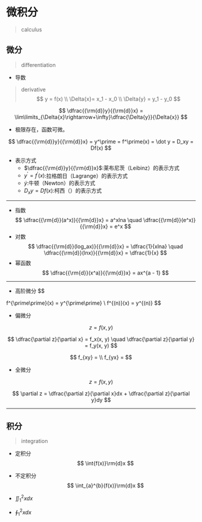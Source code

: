 

# 微积分
> calculus

## 微分
> differentiation


- 导数
> derivative
$$
y = f(x)
\\
\Delta{x}= x_1 - x_0
\\
\Delta{y} = y_1 - y_0
$$


$$
\dfrac{{\rm{d}}y}{{\rm{d}}x} = \lim\limits_{\Delta{x}\rightarrow+\infty}\dfrac{\Delta{y}}{\Delta{x}}
$$

- 极限存在，函数可微。

$$
\dfrac{{\rm{d}}y}{{\rm{d}}x} = y^\prime = f^\prime(x) = \dot y = D_xy = Df(x)
$$
- 表示方式
    - $\dfrac{{\rm{d}}y}{{\rm{d}}x}$:莱布尼茨（Leibinz）的表示方式
    - $y^\prime = f^\prime(x)$:拉格朗日（Lagrange）的表示方式
    - $\dot y$:牛顿（Newton）的表示方式
    - $D_xy = Df(x)$:柯西（）的表示方式

---
- 指数
$$
\dfrac{{\rm{d}}(a^x)}{{\rm{d}}x} = a^xlna \quad \dfrac{{\rm{d}}(e^x)}{{\rm{d}}x} = e^x
$$
- 对数
$$
\dfrac{{\rm{d}}(log_ax)}{{\rm{d}}x} = \dfrac{1}{xlna} \quad \dfrac{{\rm{d}}(lnx)}{{\rm{d}}x} = \dfrac{1}{x}
$$
- 幂函数
$$
\dfrac{{\rm{d}}(x^a)}{{\rm{d}}x} = ax^{a - 1}
$$

---
- 高阶微分
$$

f^{\prime\prime}(x) = y^{\prime\prime}
\\
f^{(n)}(x) = y^{(n)}
$$

- 偏微分

$$
z = f(x, y)
$$

$$
\dfrac{\partial z}{\partial x} = f_x(x, y)
\quad
\dfrac{\partial z}{\partial y} = f_y(x, y)
$$

$$
f_{xy} =
\\
f_{yx} =
$$

- 全微分

$$
z = f(x, y)
$$


$$
\partial z = \dfrac{\partial z}{\partial x}dx + \dfrac{\partial z}{\partial y}dy
$$




---
## 积分
> integration
- 定积分
$$
\int{f(x)}\rm{d}x
$$
- 不定积分
$$
\int_{a}^{b}{f(x)}\rm{d}x
$$




- $\iint_{1}^{2}{x}dx$
- $\oint_{1}^{2}{x}dx$